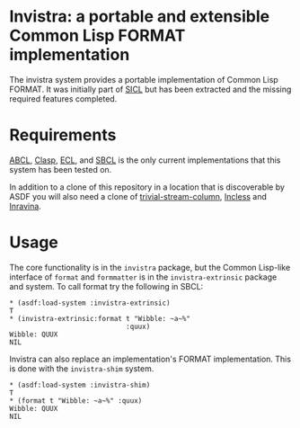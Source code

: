 # Invistra: a portable and extensible Common Lisp FORMAT implementation

The invistra system provides a portable implementation of Common Lisp
FORMAT. It was initially part of [SICL][] but has been extracted and
the missing required features completed.

# Requirements

[ABCL][], [Clasp][], [ECL][], and [SBCL][] is the only current
implementations that this system has been tested on. 

In addition to a clone of this repository in a location that is
discoverable by ASDF you will also need a clone of
[trivial-stream-column][], [Incless][] and [Inravina][].

# Usage

The core functionality is in the `invistra` package, but the Common
Lisp-like interface of `format` and `formmatter` is in the
`invistra-extrinsic` package and system. To call format try
the following in SBCL:

```
* (asdf:load-system :invistra-extrinsic)
T
* (invistra-extrinsic:format t "Wibble: ~a~%"
                             :quux)
Wibble: QUUX
NIL
```

Invistra can also replace an implementation's FORMAT
implementation. This is done with the `invistra-shim` system.

```
* (asdf:load-system :invistra-shim)
T
* (format t "Wibble: ~a~%" :quux)
Wibble: QUUX
NIL
```

[ABCL]: https://armedbear.common-lisp.dev/
[CLASP]: https://github.com/clasp-developers/clasp
[ECL]: https://ecl.common-lisp.dev/
[Incless]: https://github.com/s-expressionists/Incless
[Inravina]: https://github.com/s-expressionists/Inravina
[SBCL]: http://sbcl.org
[SICL]: https://github.com/robert-strandh/SICL
[trivial-stream-column]: https://github.com/yitzchak/trivial-stream-column
